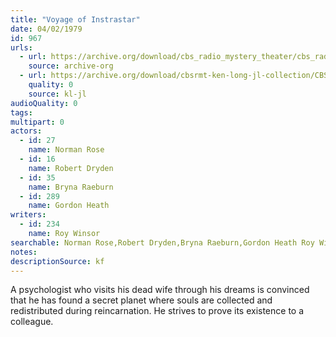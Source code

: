```yaml
---
title: "Voyage of Instrastar"
date: 04/02/1979
id: 967
urls: 
  - url: https://archive.org/download/cbs_radio_mystery_theater/cbs_radio_mystery_theater-0951-1000.zip/cbs_radio_mystery_theater-0951-1000%2Fcbsrmt_0967_voyage_to_intrastar.mp3
    source: archive-org
  - url: https://archive.org/download/cbsrmt-ken-long-jl-collection/CBSRMT - 790402 0967 Voyage To Intrastar_jl.mp3
    quality: 0
    source: kl-jl
audioQuality: 0
tags: 
multipart: 0
actors:  
  - id: 27
    name: Norman Rose  
  - id: 16
    name: Robert Dryden  
  - id: 35
    name: Bryna Raeburn  
  - id: 289
    name: Gordon Heath
writers:  
  - id: 234
    name: Roy Winsor
searchable: Norman Rose,Robert Dryden,Bryna Raeburn,Gordon Heath Roy Winsor
notes: 
descriptionSource: kf
---
```

A psychologist who visits his dead wife through his dreams is convinced that he has found a secret planet where souls are collected and redistributed during reincarnation. He strives to prove its existence to a colleague.
